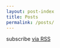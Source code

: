 ```yaml
---
layout: post-index
title: Posts
permalink: /posts/
---
```


<p><i class="fas fa-rss-square"></i> subscribe <a href="{{ "/feed.xml" | prepend: site.baseurl }}">via RSS</a></p>
